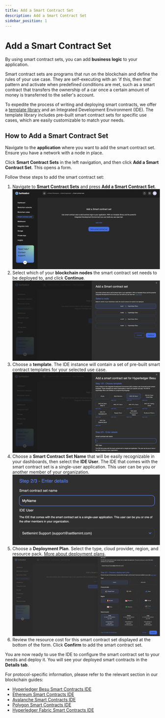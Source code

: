 ```yaml
---
title: Add a Smart Contract Set
description: Add a Smart Contract Set
sidebar_position: 1
---
```


# Add a Smart Contract Set

By using smart contract sets, you can add **business logic** to your application.

Smart contract sets are programs that run on the blockchain and define the rules of your use case. They are self-executing with an 'if this, then that' pattern and activate when predefined conditions are met, such as a smart contract that transfers the ownership of a car once a certain amount of money is transferred to the seller's account.

To expedite the process of writing and deploying smart contracts, we offer a [template library](./1_smart_contract_templates.md) and an Integrated Development Environment (IDE). The template library includes pre-built smart contract sets for specific use cases, which are easily customizable to match your needs.

## How to Add a Smart Contract Set

Navigate to the **application** where you want to add the smart contract set. Ensure you have a network with a node in place.

Click **Smart Contract Sets** in the left navigation, and then click **Add a Smart Contract Set**. This opens a form.

Follow these steps to add the smart contract set:

1. Navigate to **Smart Contract Sets** and press **Add a Smart Contract Set**.
   ![Smart contract sets](../../../static/img/smart-contract-sets/add-set.png)
2. Select which of your **blockchain nodes** the smart contract set needs to be deployed to, and click **Continue**.
   ![Select node](../../../static/img/smart-contract-sets/select-node.png)
3. Choose a **template**. The IDE instance will contain a set of pre-built smart contract templates for your selected use case.
   ![Select template](../../../static/img/smart-contract-sets/select-a-template.png)
4. Choose a **Smart Contract Set Name** that will be easily recognizable in your dashboards, then select the **IDE User**.
   The IDE that comes with the smart contract set is a single-user application. This user can be you or another member of your organization.
   ![Select template](../../../static/img/smart-contract-sets/set-name.png)
5. Choose a **Deployment Plan**. Select the type, cloud provider, region, and resource pack. [More about deployment plans](/docs/launch-platform/managed-cloud-deployment/13_deployment-plans.md).
   ![Select template](../../../static/img/smart-contract-sets/cloud-provider.png)
6. Review the resource cost for this smart contract set displayed at the bottom of the form. Click **Confirm** to add the smart contract set.

You are now ready to use the IDE to configure the smart contract set to your needs and deploy it. You will see your deployed smart contracts in the **Details tab**.

For protocol-specific information, please refer to the relevant section in our blockchain guides:

- [Hyperledger Besu Smart Contracts IDE](/docs/blockchain-guides/1_Hyperledger-Besu/6_enterprise-ethereum-integration-tools.md)
- [Ethereum Smart Contracts IDE](/docs/blockchain-guides/0_Ethereum/5_ethereum-integration-tools.md)
- [Avalanche Smart Contracts IDE](/docs/blockchain-guides/2_Avalanche/5_avalanche-integration-tools.md)
- [Polygon Smart Contracts IDE](/docs/blockchain-guides/4_Polygon/5_polygon-integration-tools.md)
- [Hyperledger Fabric Smart Contracts IDE](/docs/blockchain-guides/5_Hyperledger-Fabric/6_hyperledger-fabric-integration-tools.md)
